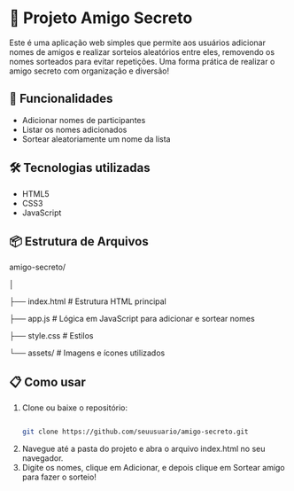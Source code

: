 # 🎁 Projeto Amigo Secreto

Este é uma aplicação web simples que permite aos usuários adicionar nomes de amigos e realizar sorteios aleatórios entre eles, removendo os nomes sorteados para evitar repetições. Uma forma prática de realizar o amigo secreto com organização e diversão!

## 🚀 Funcionalidades

- Adicionar nomes de participantes
- Listar os nomes adicionados
- Sortear aleatoriamente um nome da lista

## 🛠️ Tecnologias utilizadas

- HTML5
- CSS3
- JavaScript

## 📦 Estrutura de Arquivos

amigo-secreto/

│

├── index.html # Estrutura HTML principal

├── app.js # Lógica em JavaScript para adicionar e sortear nomes

├── style.css # Estilos

└── assets/ # Imagens e ícones utilizados


## 📋 Como usar

1. Clone ou baixe o repositório:
   ```bash

   git clone https://github.com/seuusuario/amigo-secreto.git
   
2. Navegue até a pasta do projeto e abra o arquivo index.html no seu navegador.
3. Digite os nomes, clique em Adicionar, e depois clique em Sortear amigo para fazer o sorteio!
